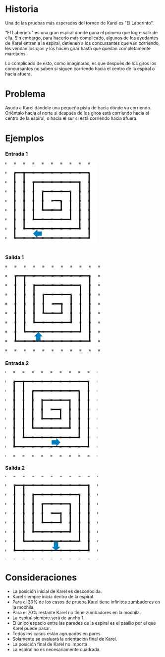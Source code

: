 # Historia

Una de las pruebas más esperadas del torneo de Karel es "El Laberinto".

"El Laberinto" es una gran espiral donde gana el primero que logre salir de ella. Sin embargo, para hacerlo más complicado, algunos de los ayudantes de Karel entran a la espiral, detienen a los concursantes que van corriendo, les vendan los ojos y los hacen girar hasta que quedan completamente mareados.

Lo complicado de esto, como imaginarás, es que después de los giros los concursantes no saben si siguen corriendo hacia el centro de la espiral o hacia afuera.

# Problema

Ayuda a Karel dándole una pequeña pista de hacia dónde va corriendo. Oriéntalo hacia el norte si después de los giros está corriendo hacia el centro de la espiral, o hacia el sur si está corriendo hacia afuera.

# Ejemplos

### Entrada 1

![Entrada 1](entrada1.png)

### Salida 1

![Salida 1](salida1.png)

### Entrada 2

![Entrada 2](entrada2.png)

### Salida 2

![Salida 2](salida2.png)

# Consideraciones

* La posición inicial de Karel es desconocida.
* Karel siempre inicia dentro de la espiral.
* Para el 30% de los casos de prueba Karel tiene infinitos zumbadores en la mochila.
* Para el 70% restante Karel no tiene zumbadores en la mochila.
* La espiral siempre será de ancho 1.
* El único espacio entre las paredes de la espiral es el pasillo por el que Karel puede pasar.
* Todos los casos están agrupados en pares.
* Solamente se evaluará la orientación final de Karel.
* La posición final de Karel no importa.
* La espiral no es necesariamente cuadrada.
